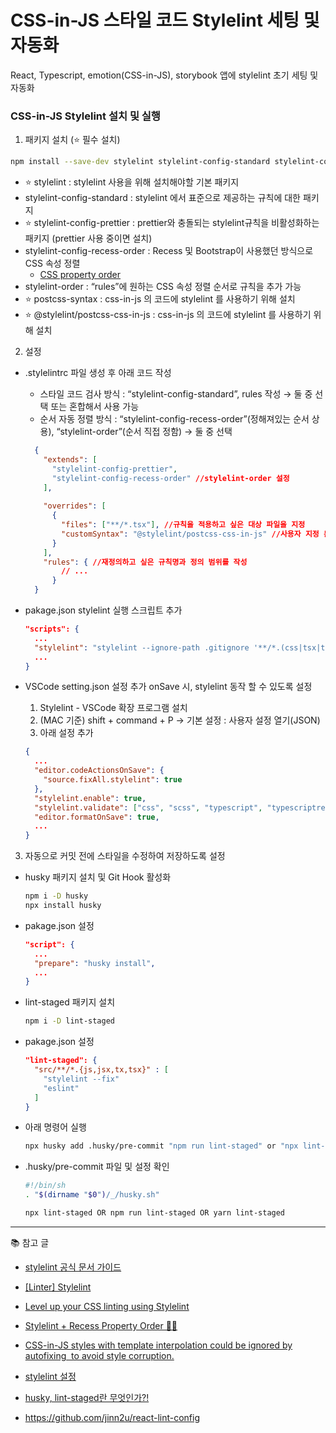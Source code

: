 # CSS-in-JS 스타일 코드 Stylelint 세팅 및 자동화

React, Typescript, emotion(CSS-in-JS), storybook 앱에 stylelint 초기 세팅 및 자동화

### CSS-in-JS Stylelint 설치 및 실행

1. 패키지 설치 (⭐️ 필수 설치)
  
  ```bash
  npm install --save-dev stylelint stylelint-config-standard stylelint-config-prettier postcss-syntax @stylelint/postcss-css-in-js
  ```
  
  - ⭐️ stylelint : stylelint 사용을 위해 설치해야할 기본 패키지
  - stylelint-config-standard : stylelint 에서 표준으로 제공하는 규칙에 대한 패키지
  - ⭐️ stylelint-config-prettier : prettier와 충돌되는 stylelint규칙을 비활성화하는 패키지 (prettier 사용 중이면 설치)
  - stylelint-config-recess-order : Recess 및 Bootstrap이 사용했던 방식으로 CSS 속성 정렬
    - [CSS property order](https://markdotto.com/2011/11/29/css-property-order/)
  - stylelint-order : “rules”에 원하는 CSS 속성 정렬 순서로 규칙을 추가 가능
  - ⭐️ postcss-syntax : css-in-js 의 코드에 stylelint 를 사용하기 위해 설치
  - ⭐️ @stylelint/postcss-css-in-js : css-in-js 의 코드에 stylelint 를 사용하기 위해 설치

2. 설정
  - .stylelintrc 파일 생성 후 아래 코드 작성
    - 스타일 코드 검사 방식 : “stylelint-config-standard”, rules 작성 → 둘 중 선택 또는 혼합해서 사용 가능
    - 순서 자동 정렬 방식 : “stylelint-config-recess-order”(정해져있는 순서 상용), “stylelint-order”(순서 직접 정함) → 둘 중 선택
      
    ```json
      {
        "extends": [
          "stylelint-config-prettier",
          "stylelint-config-recess-order" //stylelint-order 설정
        ],
      
        "overrides": [
          {
            "files": ["**/*.tsx"], //규칙을 적용하고 싶은 대상 파일을 지정
            "customSyntax": "@stylelint/postcss-css-in-js" //사용자 지정 문법
          }
        ],
        "rules": { //재정의하고 싶은 규칙명과 정의 범위를 작성
            // ...
          }
      }
      ```
      
  - pakage.json stylelint 실행 스크립트 추가
  
    ```json
    "scripts": {
      ...
      "stylelint": "stylelint --ignore-path .gitignore '**/*.(css|tsx|ts)' --fix",
      ...
    }
    ```
  
  - VSCode setting.json 설정 추가
    onSave 시, stylelint 동작 할 수 있도록 설정
    1. Stylelint - VSCode 확장 프로그램 설치
    2. (MAC 기준) shift + command + P → 기본 설정 : 사용자 설정 열기(JSON)
    3. 아래 설정 추가

    ```json
    {
      ...
      "editor.codeActionsOnSave": {
        "source.fixAll.stylelint": true
      },
      "stylelint.enable": true,
      "stylelint.validate": ["css", "scss", "typescript", "typescriptreact"],
      "editor.formatOnSave": true,
      ...
    }
    ```
  
3. 자동으로 커밋 전에 스타일을 수정하여 저장하도록 설정
  - husky 패키지 설치 및 Git Hook 활성화
    
    ```bash
    npm i -D husky
    npx install husky
    ```

  - pakage.json 설정
    
    ```json
    "script": {
      ...
      "prepare": "husky install",
      ...
    }
    ```

  - lint-staged 패키지 설치
    
    ```bash
    npm i -D lint-staged
    ```

  - pakage.json 설정
    
    ```json
    "lint-staged": {
      "src/**/*.{js,jsx,tx,tsx}" : [
        "stylelint --fix"
        "eslint"
      ]
    }
    ```
        
  - 아래 명령어 실행
  
    ```bash
    npx husky add .husky/pre-commit "npm run lint-staged" or "npx lint-staged" or "yarn lint-staged"
    ```
        
  - .husky/pre-commit 파일 및 설정 확인
    
    ```bash
    #!/bin/sh
    . "$(dirname "$0")/_/husky.sh"
    
    npx lint-staged OR npm run lint-staged OR yarn lint-staged
    ```
        
  
  ---
  
  📚 참고 글
  
  - [stylelint 공식 문서 가이드](https://stylelint.io/user-guide/get-started)
  - [[Linter] Stylelint](https://dev-yakuza.posstree.com/ko/linter/stylelint/#css-in-js%EB%A5%BC-%EC%9C%84%ED%95%9C-stylelint)
  - [Level up your CSS linting using Stylelint](https://blog.logrocket.com/using-stylelint-improve-lint-css-scss-sass/)
  - [Stylelint + Recess Property Order 🕺✨](https://dev.to/takuyakikuchi/stylelint-recess-property-order-5bfn)
  - [CSS-in-JS styles with template interpolation could be ignored by autofixing
   to avoid style corruption.](https://github.com/hudochenkov/stylelint-order)
  - [stylelint 설정](https://blog.chichoon.com/466)
  
  - [husky, lint-staged란 무엇인가?!](https://velog.io/@jma1020/husky-lint-staged%EB%9E%80-%EB%AC%B4%EC%97%87%EC%9D%B8%EA%B0%805)
  - https://github.com/jinn2u/react-lint-config